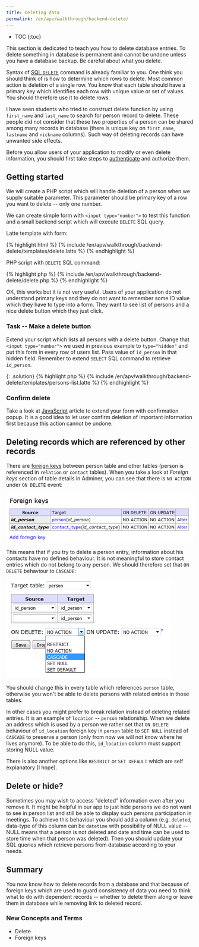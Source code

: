 ```yaml
---
title: Deleting data
permalink: /en/apv/walkthrough/backend-delete/
---
```


* TOC
{:toc}

This section is dedicated to teach you how to delete database entries.
To delete something in database is permanent and cannot be undone unless you have a database
backup. Be careful about what you delete.

Syntax of [SQL `DELETE`](/en/apv/walkthrough/database/#delete) command is already familiar to you.
One think you should think of is how to determine which rows to delete. Most common action
is deletion of a single row. You know that each table should have a primary key which identifies
each row with unique value or set of values. You should therefore use it to delete rows.

I have seen students who tried to construct delete function by using `first_name` and `last_name`
to search for person record to delete. These people did not consider that these two properties
of a person can be shared among many records in database (there is unique key on `first_name`,
`lastname` and `nickname` columns). Such way of deleting records can have unwanted side effects.

Before you allow users of your application to modify or even delete information, you should first
take steps to [authenticate](/en/apv/walkthrough/login) and authorize them.

## Getting started
We will create a PHP script which will handle deletion of a person when we supply suitable
parameter. This parameter should be primary key of a row you want to delete -- only one number.

We can create simple form with `<input type="number">` to test this function and a small backend
script which will execute `DELETE` SQL query.

Latte template with form:

{% highlight html %}
{% include /en/apv/walkthrough/backend-delete/templates/delete.latte %}
{% endhighlight %}

PHP script with `DELETE` SQL command:

{% highlight php %}
{% include /en/apv/walkthrough/backend-delete/delete.php %}
{% endhighlight %}

OK, this works but it is not very useful. Users of your application do not understand primary keys
and they do not want to remember some ID value which they have to type into a form. They want to see
list of persons and a nice delete button which they just click.

### Task -- Make a delete button 
Extend your script which lists all persons with a delete button. Change that `<input type="number">`
we used in previous example to `type="hidden"` and put this form in every row of users list.
Pass value of `id_person` in that hidden field. Remember to extend `SELECT` SQL command to
retrieve `id_person`.

{: .solution}
{% highlight php %}
{% include /en/apv/walkthrough/backend-delete/templates/persons-list.latte %}
{% endhighlight %}

### Confirm delete
Take a look at [JavaScript](/en/apv/walkthrough/javascript) article to extend your form with
confirmation popup. It is a good idea to let user confirm deletion of important information first
because this action cannot be undone.

## Deleting records which are referenced by other records
There are [foreign keys](/en/apv/articles/relational-database/#foreign-key) between person table
and other tables (person is referenced in `relation` or `contact` tables). When you take a look
at *Foreign keys* section of table details in Adminer, you can see that there is `NO ACTION` under
`ON DELETE` event:

![Foreign key cascade 1](fk1.png)
 
This means that if you try to delete a person entry, information about his contacts
have no defined behaviour. It is not meaningful to store contact entries which do not belong to any
person. We should therefore set that `ON DELETE` behaviour to `CASCADE`:

![Foreign key cascade 2](fk2.png)

You should change this in every table which references `person` table, otherwise you won't be able
to delete persons with related entries in those tables.

In other cases you might prefer to break relation instead of deleting related entries. It is an example
of `location` -- `person` relationship. When we delete an address which is used by a person we
rather set that `ON DELETE` behaviour of `id_location` foreign key in `person` table to `SET NULL` instead
of `CASCADE` to preserve a person (only from now we will not know where he lives anymore). To be able
to do this, `id_location` column must support storing NULL value.

There is also another options like `RESTRICT` or `SET DEFAULT` which are self explanatory (I hope).

## Delete or hide?
Sometimes you may wish to access "deleted" information even after you remove it. It might be helpful in our
app to just hide persons we do not want to see in person list and still be able to display such persons
participation in meetings. To achieve this behaviour you should add a column (e.g. `deleted`, data-type of this
column can be `datetime` with possibility of NULL value -- NULL means that a person is not deleted and
date and time can be used to store time when that person was deleted). Then you should update your
SQL queries which retrieve persons from database according to your needs.

## Summary
You now know how to delete records from a database and that because of foreign keys which are used to guard
consistency of data you need to think what to do with dependent records -- whether to delete them along
or leave them in database while removing link to deleted record.

### New Concepts and Terms
- Delete
- Foreign keys
